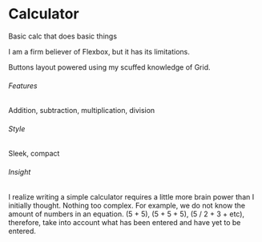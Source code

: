 # Calculator
Basic calc that does basic things

I am a firm believer of Flexbox, but it has its limitations.

Buttons layout powered using my scuffed knowledge of Grid.

###### Features
Addition, subtraction, multiplication, division

###### Style
Sleek, compact

###### Insight
I realize writing a simple calculator requires a little more brain power than I initially thought. Nothing too complex.
For example, we do not know the amount of numbers in an equation. (5 + 5), (5 + 5 + 5), (5 / 2 + 3 + etc), therefore, take into account what has been entered and have yet to be entered.
